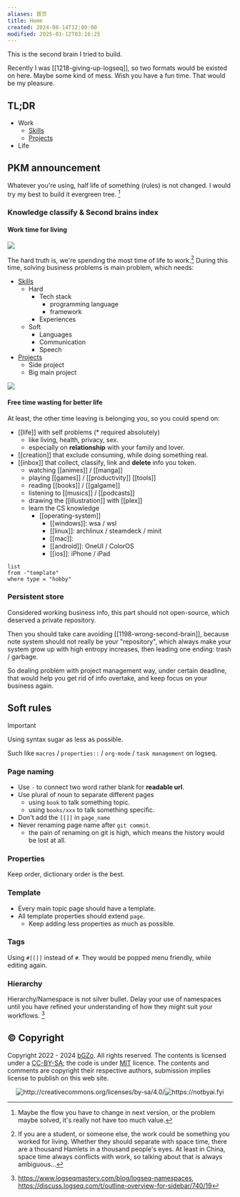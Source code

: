 ```yaml
---
aliases: 首页
title: Home
created: 2024-08-14T12:00:00
modified: 2025-01-12T03:16:25
---
```


This is the second brain I tried to build.

Recently I was [[1218-giving-up-logseq]], so two formats would be existed on here. Maybe some kind of mess. Wish you have a fun time. That would be my pleasure.

## TL;DR

- Work
	- [Skills](/skills)
	- [Projects](/projects)
- Life

## PKM announcement

Whatever you're using, half life of something (rules) is not changed. I would try my best to build it evergreen tree. [^maintain-soft-rules]

### Knowledge classify & Second brains index
#### Work time for living

![](https://raw.githack.com/bGZo/assets/dev/2024/Screenshot_20240711_224841_Kiwi%20Browser.png)

The hard truth is, we're spending the most time of life to work.[^as-non-work-flow] During this time, solving business problems is main problem, which needs:

- [Skills](/skills)
	- Hard
		- Tech stack
			- programming language
			- framework
		- Experiences
	- Soft
		- Languages
		- Communication
		- Speech
- [Projects](/projects)
    - Side project
    - Big main project

![](https://raw.githack.com/bGZo/assets/dev/2024/20241214214634.png)

#### Free time wasting for better life

At least, the other time leaving is belonging you, so you could spend on:

  - [[life]] with self problems (\* required absolutely)
	- like living, health, privacy, sex.
	- especially on **relationship** with your family and lover.
  - [[creation]] that exclude consuming, while doing something real.
  - [[inbox]] that collect, classify, link and **delete** info you token.
	  - watching [[animes]] / [[manga]]
	  - playing [[games]] / [[productivity]] [[tools]]
	  - reading [[books]] / [[galgame]]
	  - listening to [[musics]] / [[podcasts]]
	  - drawing the [[illustration]] with [[plex]]
	  - learn the CS knowledge
		  - [[operating-system]]
			- [[windows]]: wsa / wsl
			- [[linux]]: archlinux / steamdeck / minit
			- [[mac]]:
			- [[android]]: OneUI / ColorOS
			- [[ios]]: iPhone / iPad

```dataview
list 
from -"template"
where type = "hobby"

```

### Persistent store

Considered working business info, this part should not open-source, which deserved a private repository.

Then you should take care avoiding [[1198-wrong-second-brain]], because note system should not really be your "repository", which always make your system grow up with high entropy increases, then leading one ending: trash / garbage.

So dealing problem with project management way, under certain deadline, that would help you get rid of info overtake, and keep focus on your business again.

## Soft rules

> [!IMPORTANT]
> Using syntax sugar as less as possible.

Such like `macros` /  `properties::` / `org-mode` / `task management` on logseq.

### Page naming
- Use `-` to connect two word rather blank for **readable url**.
- Use plural of noun to separate different pages
	- using `book` to talk something topic.
	- using `books/xxx` to talk something specific.
- Don't add the `[[]]` in `page_name`
- Never renaming page name after `git commit`.
	- the pain of renaming on git is high, which means the history would be lost at all.

### Properties

Keep order, dictionary order is the best.

### Template
- Every main topic page should have a template.
- All template properties should extend `page`.
	- Keep adding less properties as much as possible.

### Tags

Using `#[[]]` instead of `#`. They would be popped menu friendly, while editing again.

### Hierarchy

Hierarchy/Namespace is not silver bullet. Delay your use of namespaces until you have refined your understanding of how they might suit your workflows. [^namespace-usage]

## © Copyright

Copyright 2022 - 2024 [bGZo](https://github.com/bGZo). All rights reserved. The contents is licensed under a [CC-BY-SA](https://creativecommons.org/licenses/by-sa/4.0/); the code is under [MIT](https://github.com/bGZo/blog/blob/main/LICENSE) licence. The contents and comments are copyright their respective authors, submission implies license to publish on this web site.

<center><img src="https://i.creativecommons.org/l/by-sa/4.0/88x31.png" alt="http://creativecommons.org/licenses/by-sa/4.0/"/><img src="https://raw.githack.com/bGZo/assets/dev/2024/Written-By-Human-Not-By-AI-Badge-white.svg" alt="https://notbyai.fyi"/></center>

[^maintain-soft-rules]: Maybe the flow you have to change in next version, or the problem maybe solved, it's really not have too much value.
[^as-non-work-flow]: If you are a student, or someone else, the work could be something you worked for living. Whether they should separate with space time, there are a thousand Hamlets in a thousand people's eyes. At least in China, space time always conflicts with work, so talking about that is always ambiguous...
[^namespace-usage]: https://www.logseqmastery.com/blog/logseq-namespaces, https://discuss.logseq.com/t/outline-overview-for-sidebar/740/19
